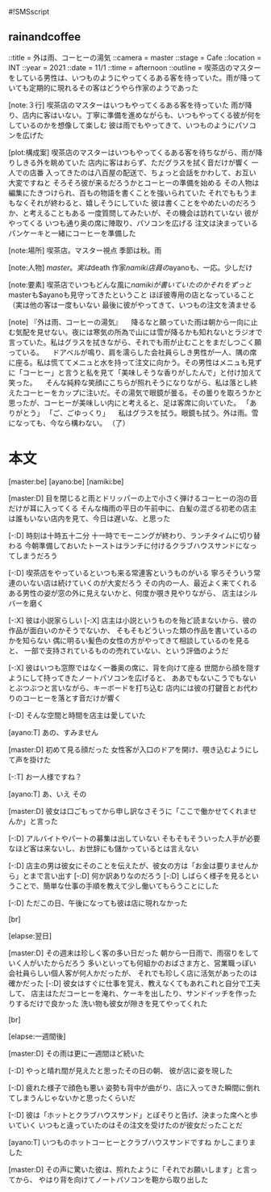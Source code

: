 #!SMSscript

## rainandcoffee

::title = 外は雨、コーヒーの湯気
::camera = master
::stage = Cafe
::location = INT
::year = 2021
::date = 11/1
::time = afternoon
::outline = 喫茶店のマスターをしている男性は、いつものようにやってくるある客を待っていた。雨が降っていても定期的に現れるその客はどうやら作家のようであった

[note:３行]
喫茶店のマスターはいつもやってくるある客を待っていた
雨が降り、店内に客はいない。丁寧に準備を進めながらも、いつもやってくる彼が何をしているのかを想像して楽しむ
彼は雨でもやってきて、いつものようにパソコンを広げた

[plot:構成案]
喫茶店のマスターはいつもやってくるある客を待ちながら、雨が降りしきる外を眺めていた
店内に客はおらず、ただグラスを拭く音だけが響く
一人での店番
入ってきたのは八百屋の配送で、ちょっと会話をかわして、お互い大変ですねと
そろそろ彼が来るだろうかとコーヒーの準備を始める
その人物は編集にたきつけられ、百もの物語を書くことを強いられていた
それでももうまもなくそれが終わると、嬉しそうにしていた
彼は書くことをやめたいのだろうか、と考えることもある
一度質問してみたいが、その機会は訪れていない
彼がやってくる
いつも通り奥の席に陣取り、パソコンを広げる
注文は決まっている
パンケーキと一緒にコーヒーを準備した

[note:場所]
喫茶店。マスター視点
季節は秋。雨

[note:人物]
$master。実は$death
作家$namiki
店員の$ayanoも、一応。少しだけ

[note:要素]
喫茶店でいつもどんな風に$namikiが書いていたのか
それをずっと$masterも$ayanoも見守ってきたということ
ほぼ彼専用の店となっていること（実は他の客は一度もいない
最後に彼がやってきて、いつもの注文を済ませる

[note]
『外は雨、コーヒーの湯気』
　降るなと願っていた雨は朝から一向に止む気配を見せない。夜には寒気の所為で山には雪が降るかも知れないとラジオで言っていた。私はグラスを拭きながら、それでも雨が止むことをまだしつこく願っている。
　ドアベルが鳴り、肩を濡らした会社員らしき男性が一人、隅の席に座る。私は慌ててメニュと水を持って注文に向かう。その男性はメニュも見ずに「コーヒー」と言うと私を見て「美味しそうな香りがしたんで」と付け加えて笑った。
　そんな純粋な笑顔にこちらが照れそうになりながら、私は落とし終えたコーヒーをカップに注いだ。その湯気で眼鏡が曇る。その曇りを取ろうかと思ったが、コーヒーが美味しい内にと考えると、足は客席に向いていた。
「ありがとう」
「ご、ごゆっくり」
　私はグラスを拭う。眼鏡も拭う。外は雨。雪になっても、今なら構わない。
（了）


# 本文

[master:be]
[ayano:be]
[namiki:be]

[master:D]
目を閉じると雨とドリッパーの上で小さく弾けるコーヒーの泡の音だけが耳に入ってくる
そんな梅雨の平日の午前中に、白髪の混ざる初老の店主は誰もいない店内を見て、今日は遅いな、と思った

[-:D]
時刻は十時五十二分
十一時でモーニングが終わり、ランチタイムに切り替わる
今朝準備しておいたトーストはランチに付けるクラブハウスサンドになってしまうだろう

[-:D]
喫茶店をやっているといつも来る常連客というものがいる
寧ろそういう常連のいない店は続けていくのが大変だろう
その内の一人、最近よく来てくれるある男性の姿が窓の外に見えないかと、何度か覗き見やりながら、
店主はシルバーを磨く

[-:X]
彼は小説家らしい
[-:X]
店主は小説というものを殆ど読まないから、彼の作品が面白いのかそうでないか、
そもそもどういった類の作品を書いているのかを知らない
偶に明るい髪色の女性の方がやってきて相談しているのを見ると、
一部で支持されているものの売れていない、という評価のようだ

[-:X]
彼はいつも窓際ではなく一番奥の席に、背を向けて座る
世間から顔を隠すようにして持ってきたノートパソコンを広げると、
ああでもないこうでもないとぶつぶつと言いながら、キーボードを打ち込む
店内には彼の打鍵音とお代わりのコーヒーを落とす音だけが響く

[-:D]
そんな空間と時間を店主は愛していた

[ayano:T]
あの、すみません

[master:D]
初めて見る顔だった
女性客が入口のドアを開け、覗き込むようにして声を掛けた

[-:T]
お一人様ですね？

[ayano:T]
あ、いえ
その

[master:D]
彼女は口ごもってから申し訳なさそうに「ここで働かせてくれませんか」と言った

[-:D]
アルバイトやパートの募集は出していない
そもそもそういった人手が必要なほど客は来ないし、お世辞にも儲かっているとは言えない

[-:D]
店主の男は彼女にそのことを伝えたが、彼女の方は「お金は要りませんから」とまで言い出す
[-:D]
何か訳ありなのだろう
[-:D]
しばらく様子を見るということで、簡単な仕事の手順を教えて少し働いてもらうことにした

[-:D]
ただこの日、午後になっても彼は店に現れなかった

[br]

[elapse:翌日]

[master:D]
その週末は珍しく客の多い日だった
朝から一日雨で、雨宿りをしていく人がいたからだろう
多いといっても何組かのおばさま方と、営業職っぽい会社員らしい個人客が何人かだったが、
それでも珍しく店に活気があったのは確かだった
[-:D]
彼女はすぐに仕事を覚え、教えなくてもあれこれと自分で工夫して、
店主はただコーヒーを淹れ、ケーキを出したり、サンドイッチを作ったりするだけで良かった
洗い物も彼女が隙きを見てやってくれた

[br]

[elapse:一週間後]

[master:D]
その雨は更に一週間ほど続いた

[-:D]
やっと晴れ間が見えたと思ったその日の朝、
彼が店に姿を現した

[-:D]
疲れた様子で顔色も悪い
姿勢も背中が曲がり、店に入ってきた瞬間に倒れてしまうんじゃないかと思ったくらいだ

[-:D]
彼は「ホットとクラブハウスサンド」とぼそりと告げ、決まった席へと歩いていく
いつもと違っていたのはその注文を受けたのが彼女だったことだ

[ayano:T]
いつものホットコーヒーとクラブハウスサンドですね
かしこまりました

[master:D]
その声に驚いた彼は、照れたように「それでお願いします」と言ってから、
やはり背を向けてノートパソコンを鞄から取り出した

